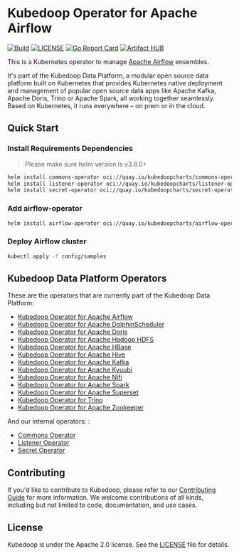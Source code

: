 # Kubedoop Operator for Apache Airflow

[![Build](https://github.com/zncdatadev/airflow-operator/actions/workflows/publish.yml/badge.svg)](https://github.com/zncdatadev/airflow-operator/actions/workflows/publish.yml)
[![LICENSE](https://img.shields.io/badge/license-Apache%202.0-blue.svg)](https://opensource.org/licenses/Apache-2.0)
[![Go Report Card](https://goreportcard.com/badge/github.com/zncdatadev/airflow-operator)](https://goreportcard.com/report/github.com/zncdatadev/airflow-operator)
[![Artifact HUB](https://img.shields.io/endpoint?url=https://artifacthub.io/badge/repository/airflow-operator)](https://artifacthub.io/packages/helm/kubedoop/airflow-operator)

This is a Kubernetes operator to manage [Apache Airflow](https://airflow.apache.org/) ensembles.

It's part of the Kubedoop Data Platform, a modular open source data platform built on Kubernetes that provides Kubernetes native deployment
and management of popular open source data apps like Apache Kafka, Apache Doris, Trino or Apache Spark, all working
together seamlessly. Based on Kubernetes, it runs everywhere – on prem or in the cloud.

## Quick Start

### Install Requirements Dependencies

> Please make sure helm version is v3.8.0+

```bash
helm install commons-operator oci://quay.io/kubedoopcharts/commons-operator
helm install listener-operator oci://quay.io/kubedoopcharts/listener-operator
helm install secret-operator oci://quay.io/kubedoopcharts/secret-operator
```

### Add airflow-operator

```bash
helm install airflow-operator oci://quay.io/kubedoopcharts/airflow-operator
```

### Deploy Airflow cluster

```bash
kubectl apply -f config/samples
```

## Kubedoop Data Platform Operators

These are the operators that are currently part of the Kubedoop Data Platform:

- [Kubedoop Operator for Apache Airflow](https://github.com/zncdatadev/airflow-operator)
- [Kubedoop Operator for Apache DolphinScheduler](https://github.com/zncdatadev/dolphinscheduler-operator)
- [Kubedoop Operator for Apache Doris](https://github.com/zncdatadev/doris-operator)
- [Kubedoop Operator for Apache Hadoop HDFS](https://github.com/zncdatadev/hdfs-operator)
- [Kubedoop Operator for Apache HBase](https://github.com/zncdatadev/hbase-operator)
- [Kubedoop Operator for Apache Hive](https://github.com/zncdatadev/hive-operator)
- [Kubedoop Operator for Apache Kafka](https://github.com/zncdatadev/kafka-operator)
- [Kubedoop Operator for Apache Kyuubi](https://github.com/zncdatadev/kyuubi-operator)
- [Kubedoop Operator for Apache Nifi](https://github.com/zncdatadev/nifi-operator)
- [Kubedoop Operator for Apache Spark](https://github.com/zncdatadev/spark-k8s-operator)
- [Kubedoop Operator for Apache Superset](https://github.com/zncdatadev/superset-operator)
- [Kubedoop Operator for Trino](https://github.com/zncdatadev/trino-operator)
- [Kubedoop Operator for Apache Zookeeper](https://github.com/zncdatadev/zookeeper-operator)

And our internal operators: :

- [Commons Operator](https://github.com/zncdatadev/commons-operator)
- [Listener Operator](https://github.com/zncdatadev/listener-operator)
- [Secret Operator](https://github.com/zncdatadev/secret-operator)

## Contributing

If you'd like to contribute to Kubedoop, please refer to our [Contributing Guide](https://kubedoop.dev/docs/developer-manual/collaboration) for more information.
We welcome contributions of all kinds, including but not limited to code, documentation, and use cases.

## License

Kubedoop is under the Apache 2.0 license. See the [LICENSE](./LICENSE) file for details.
